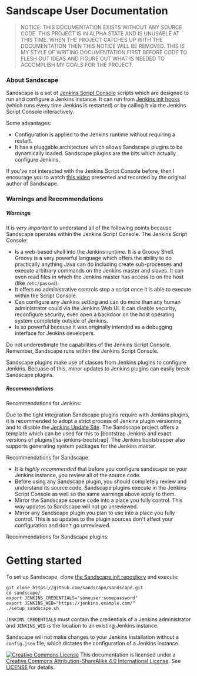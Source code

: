 # Sandscape User Documentation

> NOTICE: THIS DOCUMENTATION EXISTS WITHOUT ANY SOURCE CODE.  THIS PROJECT IS IN
> ALPHA STATE AND IS UNUSABLE AT THIS TIME.  WHEN THE PROJECT CATCHES UP WITH
> THE DOCUMENTATION THEN THIS NOTICE WILL BE REMOVED.  THIS IS MY STYLE OF
> WRITING DOCUMENTATION FIRST BEFORE CODE TO FLESH OUT IDEAS AND FIGURE OUT WHAT
> IS NEEDED TO ACCOMPLISH MY GOALS FOR THE PROJECT.

### About Sandscape

Sandscape is a set of [Jenkins Script Console][jenkins-sc] scripts which are
designed to run and configure a Jenkins instance.  It can run from [Jenkins init
hooks][jenkins-hook] (which runs every time Jenkins is restarted) or by calling
it via the Jenkins Script Console interactively.

Some advantages:

* Configuration is applied to the Jenkins runtime without requiring a restart.
* It has a pluggable architecture which allows Sandscape plugins to be
  dynamically loaded.  Sandscape plugins are the bits which actually configure
  Jenkins.

If you've not interacted with the Jenkins Script Console before, then I
encourage you to watch [this video][youtube-sc] presented and recorded by the
original author of Sandscape.

### Warnings and Recommendations

##### Warnings

It is _very_ *important* to understand all of the following points because
Sandscape operates within the Jenkins Script Console.  The Jenkins Script
Console:

* Is a web-based shell into the Jenkins runtime.  It is a Groovy Shell.  Groovy
  is a very powerful language which offers the ability to do practically
  anything Java can do including create sub-processes and execute arbitrary
  commands on the Jenkins master and slaves.  It can even read files in which
  the Jenkins master has access to on the host (like `/etc/passwd`).
* It offers no administrative controls stop a script once it is able to
  execute within the Script Console.
* Can configure any Jenkins setting and can do more than any human administrator
  could via the Jenkins Web UI.  It can disable security, reconfigure security,
  even open a backdoor on the host operating system completely outside of
  Jenkins.
* Is so powerful because it was originally intended as a debugging interface for
  Jenkins developers.

Do not underestimate the capabilities of the Jenkins Script Console.  Remember,
Sandscape runs within the Jenkins Script Console.

Sandscape plugins make use of classes from Jenkins plugins to configure Jenkins.
Becuase of this, minor updates to Jenkins plugins can easily break Sandscape
plugins.

##### Recommendations

Recommendations for Jenkins:

Due to the tight integration Sandscape plugins require with Jenkins plugins, it
is recommended to adopt a strict process of Jenkins plugin versioning and to
disable the [Jenkins Update Site][sc-disable-jus].  The Sandscape project offers
a template which can be used for this to [bootstrap Jenkins and exact versions
of plugins][ss-jenkins-bootstrap].  The Jenkins bootstrapper also supports
generating system packages for the Jenkins master.

Recommendations for Sandscape:

* It is _highly recommended_ that before you configure sandscape on your Jenkins
  instance, you review all of the source code.
* Before using any Sandscape plugin, you should completely review and understand
  its source code.  Sandscape plugins execute in the Jenkins Script Console as
  well so the same warnings above apply to them.
* Mirror the Sandscape source code into a place you fully control.  This way
  updates to Sandscape will not go unreviewed.
* Mirror any Sandscape plugin you plan to use into a place you fully control.
  This is so updates to the plugin sources don't affect your configuration and
  don't go unreviewed.

Recommendations for Sandscape plugins:

# Getting started

To set up Sandscape, clone [the Sandscape init repository][sc] and execute:

    git clone https://github.com/sandscape/sandscape.git
    cd sandscape/
    export JENKINS_CREDENTIALS="someuser:somepassword"
    export JENKINS_WEB="https://jenkins.example.com/"
    ./setup_sandscape.sh

`JENKINS_CREDENTIALS` must contain the credentials of a Jenkins administrator
and `JENKINS_WEB` is the location to an existing Jenkins instance.

Sandscape will not make changes to your Jenkins installation without a
`config.json` file, which dictates the configuration of a Jenkins instance.


[![Creative Commons License][cc-img]][cc-by-sa] This documentation is licensed
under a [Creative Commons Attribution-ShareAlike 4.0 International
License][cc-by-sa].  See [LICENSE](LICENSE) for details.

[cc-by-sa]: http://creativecommons.org/licenses/by-sa/4.0/
[cc-img]: https://i.creativecommons.org/l/by-sa/4.0/80x15.png
[jenkins-hook]: https://wiki.jenkins-ci.org/display/JENKINS/Groovy+Hook+Script
[jenkins-sc]: https://wiki.jenkins-ci.org/display/JENKINS/Jenkins+Script+Console
[sc-disable-jus]: https://github.com/samrocketman/jenkins-script-console-scripts/blob/master/disable-all-update-sites.groovy
[sc]: https://github.com/sandscape/sandscape
[ss]: https://github.com/sandscape/sandscape
[youtube-sc]: https://www.youtube.com/watch?v=T1x2kCGRY1w

